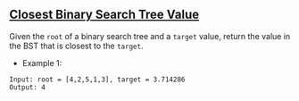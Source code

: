 ## [Closest Binary Search Tree Value](https://leetcode.com/problems/closest-binary-search-tree-value/)

Given the `root` of a binary search tree and a `target` value, return the value in the BST that is closest to the `target`.




- Example 1:
```
Input: root = [4,2,5,1,3], target = 3.714286
Output: 4
```
